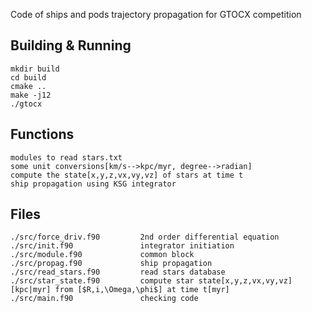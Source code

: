 Code of ships and pods trajectory propagation for GTOCX competition 

## Building & Running

```
mkdir build
cd build
cmake ..
make -j12
./gtocx
```

## Functions  
```
modules to read stars.txt
some unit conversions[km/s-->kpc/myr, degree-->radian] 
compute the state[x,y,z,vx,vy,vz] of stars at time t
ship propagation using KSG integrator
```

## Files 
```
./src/force_driv.f90         2nd order differential equation
./src/init.f90               integrator initiation
./src/module.f90             common block
./src/propag.f90             ship propagation
./src/read_stars.f90         read stars database
./src/star_state.f90         compute star state[x,y,z,vx,vy,vz][kpc|myr] from [$R,i,\Omega,\phi$] at time t[myr]
./src/main.f90               checking code 
```

